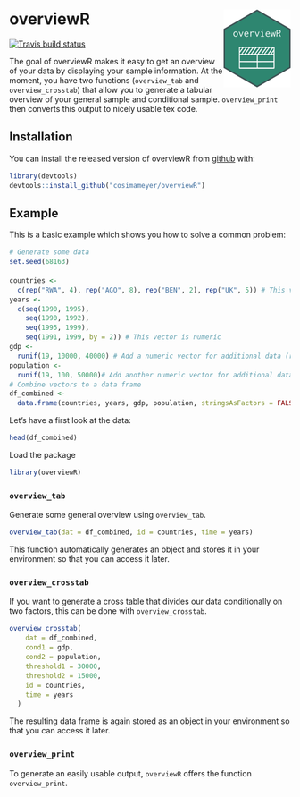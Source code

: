 
<!-- README.md is generated from README.Rmd. Please edit that file -->

# overviewR <img src='man/figures/logo.png' align="right" height="139" />

<!-- badges: start -->

[![Travis build
status](https://travis-ci.com/cosimameyer/overviewR.svg?branch=master)](https://travis-ci.com/cosimameyer/overviewR)
<!-- badges: end -->

The goal of overviewR makes it easy to get an overview of your data by
displaying your sample information. At the moment, you have two
functions (`overview_tab` and `overview_crosstab`) that allow you to
generate a tabular overview of your general sample and conditional
sample. `overview_print` then converts this output to nicely usable tex
code.

## Installation

You can install the released version of overviewR from
[github](https://github.com/cosimameyer/overviewR) with:

``` r
library(devtools)
devtools::install_github("cosimameyer/overviewR")
```

<!--[CRAN](https://CRAN.R-project.org) with:
``` r
install.packages("overviewR")
```
-->

## Example

This is a basic example which shows you how to solve a common problem:

``` r
# Generate some data
set.seed(68163)

countries <-
  c(rep("RWA", 4), rep("AGO", 8), rep("BEN", 2), rep("UK", 5)) # This vector is consists of characters
years <-
  c(seq(1990, 1995),
    seq(1990, 1992),
    seq(1995, 1999),
    seq(1991, 1999, by = 2)) # This vector is numeric
gdp <-
  runif(19, 10000, 40000) # Add a numeric vector for additional data (randomly generated)
population <-
  runif(19, 100, 50000)# Add another numeric vector for additional data (randomly generated)
# Combine vectors to a data frame
df_combined <-
  data.frame(countries, years, gdp, population, stringsAsFactors = FALSE)
```

Let’s have a first look at the data:

``` r
head(df_combined)
```

Load the package

``` r
library(overviewR)
```

### `overview_tab`

Generate some general overview using `overview_tab`.

``` r
overview_tab(dat = df_combined, id = countries, time = years)
```

This function automatically generates an object and stores it in your
environment so that you can access it later.

### `overview_crosstab`

If you want to generate a cross table that divides our data
conditionally on two factors, this can be done with `overview_crosstab`.

``` r
overview_crosstab(
    dat = df_combined,
    cond1 = gdp,
    cond2 = population,
    threshold1 = 30000,
    threshold2 = 15000,
    id = countries,
    time = years
  )
```

The resulting data frame is again stored as an object in your
environment so that you can access it later.

### `overview_print`

To generate an easily usable output, `overviewR` offers the function
`overview_print`.

<!--
What is special about using `README.Rmd` instead of just `README.md`? You can include R chunks like so:


```r
summary(cars)
#>      speed           dist       
#>  Min.   : 4.0   Min.   :  2.00  
#>  1st Qu.:12.0   1st Qu.: 26.00  
#>  Median :15.0   Median : 36.00  
#>  Mean   :15.4   Mean   : 42.98  
#>  3rd Qu.:19.0   3rd Qu.: 56.00  
#>  Max.   :25.0   Max.   :120.00
```

You'll still need to render `README.Rmd` regularly, to keep `README.md` up-to-date.

You can also embed plots, for example:

<img src="man/figures/README-pressure-1.png" width="100%" />

In that case, don't forget to commit and push the resulting figure files, so they display on GitHub!
-->
